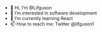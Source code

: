 - 👋 Hi, I’m @Lifguson
- 👀 I’m interested in software development
- 🌱 I’m currently learning React
- 📫 How to reach me: Twitter @lifguson1

<!---
Lifguson/Lifguson is a ✨ special ✨ repository because its `README.md` (this file) appears on your GitHub profile.
You can click the Preview link to take a look at your changes.
--->
